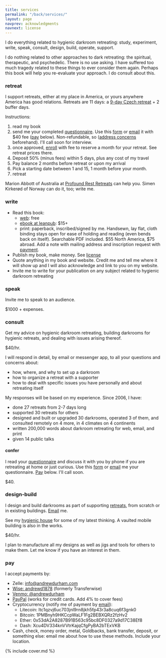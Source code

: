```yaml
---
title: services
permalink: "/back/services/"
layout: page
navprev: acknowledgments
navnext: license
---
```


I do everything related to hygienic darkroom retreating: study, experiment, write, speak, consult, design, build, operate, support.

I do nothing related to other approaches to dark retreating: the spiritual, therapeutic, and psychedelic. There is no use asking. I have suffered too much tragedy related to these things to ever consider them again. Perhaps this book will help you re-evaluate your approach. I do consult about this.

### retreat

I support retreats, either at my place in America, or yours anywhere America has good relations. Retreats are 11 days: a [9-day Czech retreat](/format#czech) + 2 buffer days. 

Instructions:

1. read my book
2. send me your completed [questionnaire](#questionnaire). Use this [form](/resource/questionnaire) or [email](/about#contact) it with $40 fee ([pay](#pay) below). Non-refundable, so ([address concerns](/about#contact) beforehand). I'll call soon for interview.
3. once approved, [enroll](/resource/enroll) with fee to reserve a month for your retreat. See retreat prices there.
4. Deposit 50% (minus fees) within 5 days, plus any cost of my travel
3. Pay balance 2 months before retreat or upon my arrival
6. Pick a starting date between 1 and 15, 1 month before your month. 
7. retreat

Marion Abbott of Australia at [Profound Rest Retreats](https://profoundrest.wordpress.com) can help you. Simen Kirker&oslash;d of Norway can do it, too; write me.

### write

- Read this book:
	- [web](/): free
	- [ebook at leanpub](https://leanpub.com/darkroomretreat): $15+
	- print: paperback, inscribed/signed by me. Handsewn, lay flat, cloth binding stays open for ease of holding and reading (even bends back on itself). Searchable PDF included. $55 North America, $75 abroad. Add a note with mailing address and inscription request with [payment](#pay).
- Publish my book, make money. See [license](/back/license/)
- Quote anything in my book and website. Credit me and tell me where it will show up and I will also acknowledge and link to you on my website.
- Invite me to write for your publication on any subject related to hygienic darkroom retreating

### speak

Invite me to speak to an audience.

$1000 + expenses.

### consult

Get my advice on hygienic darkroom retreating, building darkrooms for hygienic retreats, and dealing with issues arising thereof.

$40/hr.

I will respond in detail, by email or messenger app, to all your questions and concerns about:

- how, where, and why to set up a darkroom
- how to organize a retreat with a supporter
- how to deal with specific issues you have personally and about retreating itself

My responses will be based on my experience. Since 2006, I have:

- done 27 retreats from 2-7 days long
- supported 30 retreats for others
- designed and built or upgraded 30 darkrooms, operated 3 of them, and consulted remotely on 4 more, in 4 climates on 4 continents 
- written 200,000 words about darkroom retreating for web, email, and print
- given 14 public talks

#### confer

I read your [questionnaire](/prepare#questionnaire) and discuss it with you by phone if you are retreating at home or just curious. Use this [form](/resource/questionnaire) or [email](/about#contact) me your questionnaire. [Pay](#pay) below. I'll call soon.

$40.

### design-build

I design and build darkrooms as part of supporting [retreats](#retreat), from scratch or in existing buildings. [Email](/about#contact) me.

See my [hygienic house](/plan) for some of my latest thinking. A vaulted mobile building is also in the works.

$40/hr.

I plan to manufacture all my designs as well as jigs and tools for others to make them. Let me know if you have an interest in them.

### pay

I accept payments by:

- Zelle: info@andrewdurham.com
- [Wise: andrewd1878](https://wise.com/share/andrewd1878) (formerly Transferwise)
- [Venmo: @andrewdurham](https://venmo.com/u/andrewdurham)
- [PayPal](https://www.paypal.com/donate?token=aa7Yi4BeH9QEQlF0uONZowYEckaUtuDb2u1ZIwDisK3YVvEeLKWSr3ODkVOQjjqI6wr1UXWUyLsJjQ5V) (works for credit cards. Add 4% to cover fees)  
- Cryptocurrency (notify me of payment by [email](/about#contact)):
    - Litecoin: ltc1qzvj6uc703jnl9rn8jkh5fp43r3a8cuq6f3gnk0 
    - Bitcoin: 1PMBnyh9HKCcpWaLF1Fg2BEBXQRz2fzHv2
    - Ether: 0x53dA2A8287B91B563c95bc8DF0327a9d17C38Ef8
    - Dash: Xcu4DV334knVVtrKajqCfgPyBA2bTExVKB
- Cash, check, money order, metal, Goldbacks, bank transfer, deposit, or something else: email me about how to use these methods. Include your location.

{% include cover.md %}

<!--
booklets at quantity discounts on my website. Prices postpaid. Write for world prices or see [license](/back/license) for an alternative.

|_Quantity_|_1+_|_4+_|_12+_|_24+_|
|Europe|&euro;8|&ndash;25%|&ndash;40%|&ndash;60%|
|US|soon!|
{:#tableprice}
-->




